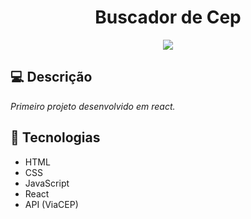 <h1 align="center">
  Buscador de Cep
</h1>

<p align="center">
  <img src="https://github.com/abneeralves/BuscadorCep/assets/121408278/c38455b1-9abf-461c-97aa-f0ea28592148 width="100%" />
</p>

## 💻 Descrição

*Primeiro projeto desenvolvido em react.*

## 🚀 Tecnologias

- HTML
- CSS
- JavaScript
- React
- API (ViaCEP)
